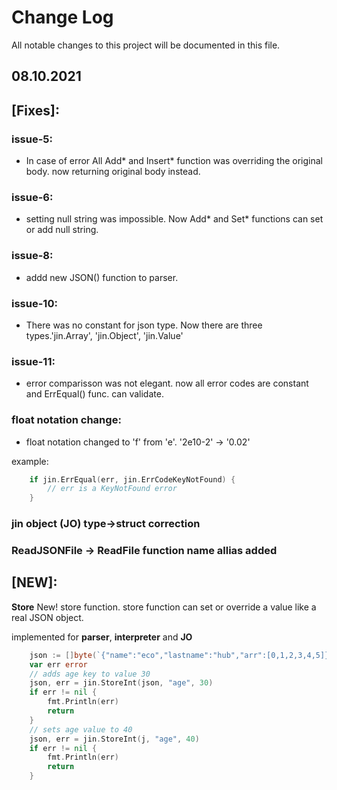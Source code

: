 
# Change Log
All notable changes to this project will be documented in this file.
 
## 08.10.2021
 
## [Fixes]:

### issue-5: 
-   In case of error All Add* and Insert* function was overriding the original body. now returning original body instead.

### issue-6: 
-   setting null string was impossible. Now Add* and Set* functions can set or add null string. 

### issue-8: 
-   addd new JSON() function to parser.

### issue-10:
-   There was no constant for json type. Now there are three types.'jin.Array', 'jin.Object', 'jin.Value'

### issue-11:
-   error comparisson was not elegant. now all error codes are constant and ErrEqual() func. can validate.

### float notation change:

-	float notation changed to 'f' from 'e'. '2e10-2' -> '0.02'

example:
```go
    if jin.ErrEqual(err, jin.ErrCodeKeyNotFound) {
        // err is a KeyNotFound error
    }
```

### jin object (JO) type->struct correction

### ReadJSONFile -> ReadFile function name allias added

## [NEW]:

**Store** New! store function. store function can set or override a value like a real JSON object.

implemented for **parser**, **interpreter** and **JO**

```go
    json := []byte(`{"name":"eco","lastname":"hub","arr":[0,1,2,3,4,5]}`)
	var err error
    // adds age key to value 30
	json, err = jin.StoreInt(json, "age", 30)
	if err != nil {
        fmt.Println(err)
		return
	}
    // sets age value to 40
	json, err = jin.StoreInt(j, "age", 40)
	if err != nil {
		fmt.Println(err)
		return
	}
```
